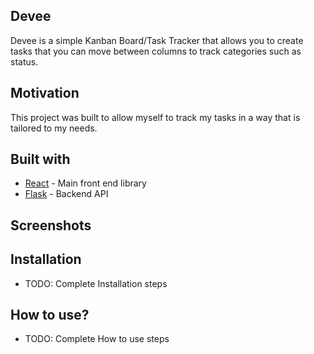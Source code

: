 ## Devee

Devee is a simple Kanban Board/Task Tracker that allows you to create tasks that you can move between columns to track categories such as status.

## Motivation

This project was built to allow myself to track my tasks in a way that is tailored to my needs.

## Built with

* [React](https://reactjs.org/) - Main front end library
* [Flask](https://flask.palletsprojects.com/en/1.1.x/) - Backend API

## Screenshots


## Installation
 
 - TODO: Complete Installation steps

## How to use?

- TODO: Complete How to use steps